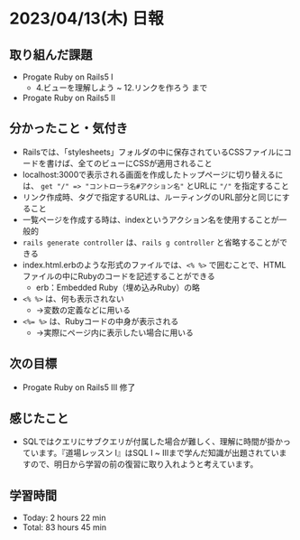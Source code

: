 # 2023/04/13(木) 日報
## 取り組んだ課題
- Progate Ruby on Rails5 Ⅰ
  - 4.ビューを理解しよう ~ 12.リンクを作ろう まで
- Progate Ruby on Rails5 Ⅱ

## 分かったこと・気付き
- Railsでは、「stylesheets」フォルダの中に保存されているCSSファイルにコードを書けば、全てのビューにCSSが適用されること
- localhost:3000で表示される画面を作成したトップページに切り替えるには、 `get "/" => "コントローラ名#アクション名"` とURLに `"/"` を指定すること
- リンク作成時、<a>タグで指定するURLは、ルーティングのURL部分と同じにすること
- 一覧ページを作成する時は、indexというアクション名を使用することが一般的
- `rails generate controller` は、`rails g controller` と省略することができる
- index.html.erbのような形式のファイルでは、`<% %>` で囲むことで、HTMLファイルの中にRubyのコードを記述することができる
  - erb：Embedded Ruby（埋め込みRuby）の略
- `<% %>` は、何も表示されない
  - →変数の定義などに用いる
- `<%= %>` は、Rubyコードの中身が表示される
  - →実際にページ内に表示したい場合に用いる
 
## 次の目標
- Progate Ruby on Rails5 Ⅲ 修了

## 感じたこと
- SQLではクエリにサブクエリが付属した場合が難しく、理解に時間が掛かっています。『道場レッスン Ⅰ』はSQL Ⅰ ~ Ⅲまで学んだ知識が出題されていますので、明日から学習の前の復習に取り入れようと考えています。

## 学習時間
- Today:  2 hours 22 min
- Total: 83 hours 45 min
